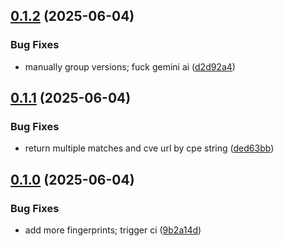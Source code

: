 ## [0.1.2](https://github.com/l4rm4nd/GitLab-Enumerator/compare/v0.1.1...v0.1.2) (2025-06-04)


### Bug Fixes

* manually group versions; fuck gemini ai ([d2d92a4](https://github.com/l4rm4nd/GitLab-Enumerator/commit/d2d92a462414cb407c099aa7ce0dfaec13802473))

## [0.1.1](https://github.com/l4rm4nd/GitLab-Enumerator/compare/v0.1.0...v0.1.1) (2025-06-04)


### Bug Fixes

* return multiple matches and cve url by cpe string ([ded63bb](https://github.com/l4rm4nd/GitLab-Enumerator/commit/ded63bb6975a9586b6d19dccce27c51f9fc7dc61))

## [0.1.0](https://github.com/l4rm4nd/GitLab-Enumerator/compare/9b2a14d7d466ce9e3f23f7e3d01c978bd7469a97...v0.1.0) (2025-06-04)


### Bug Fixes

* add more fingerprints; trigger ci ([9b2a14d](https://github.com/l4rm4nd/GitLab-Enumerator/commit/9b2a14d7d466ce9e3f23f7e3d01c978bd7469a97))

